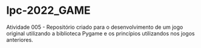 # lpc-2022_GAME

Atividade 005 - Repositório criado para o desenvolvimento de um jogo original utilizando a biblioteca Pygame e os princípios utilizandos nos jogos anteriores.
